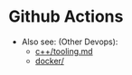 
# Github Actions

* Also see: (Other Devops):
   * [c++/tooling.md](https://github.com/sohale/cs-glossaries/blob/56e5ba7b7f92fe03198240340305163e53be064e/c%2B%2B/tooling.md?plain=1#L58)
   * [docker/](https://github.com/sohale/cs-glossaries/blob/56e5ba7b7f92fe03198240340305163e53be064e/docker/)
